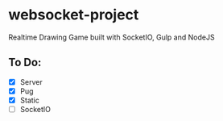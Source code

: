 # websocket-project

Realtime Drawing Game built with SocketIO, Gulp and NodeJS

## To Do:

- [x] Server
- [x] Pug
- [x] Static
- [ ] SocketIO
